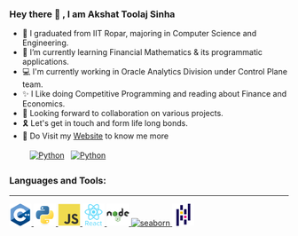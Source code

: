 ### Hey there 👋 , I am Akshat Toolaj Sinha

<!--
**akshat1712/akshat1712** is a ✨ _special_ ✨ repository because its `README.md` (this file) appears on your GitHub profile.

Here are some ideas to get you started:
-->
- 🔭 I graduated from IIT Ropar, majoring in Computer Science and Engineering.
- 🌱 I’m currently learning Financial Mathematics & its programmatic applications.
- 💻 I'm currently working in Oracle Analytics Division under Control Plane team.
- ✨ I Like doing Competitive Programming and reading about Finance and Economics.
- 👀 Looking forward to collaboration on various projects.
- 🎗 Let's get in touch and form life long bonds.
- 🤝 Do Visit my [Website](https://akshat1712.github.io/Portfolio-Website/) to know me more

&ensp;
&ensp;
&ensp;
<a href="https://www.linkedin.com/in/akshat-toolaj-sinha-0028b2210/" target="_blank" rel="noopener noreferrer"> <img src="https://cdn.exclaimer.com/Handbook%20Images/linkedin-icon_64x64.png" alt="Python" height="40" style="vertical-align:top; margin:4px"></a>
<a href="https://www.instagram.com/akshat_toolaj017/"> <img src="https://cdn.exclaimer.com/Handbook%20Images/instagram-icon_64x64.png" alt="Python" height="40" style="vertical-align:top; margin:4px"></a>


<h3>Languages and Tools:</h3><hr>
<p> 
<a href="https://www.w3schools.com/cpp/" target="_blank"> <img src="https://raw.githubusercontent.com/devicons/devicon/master/icons/cplusplus/cplusplus-original.svg" alt="cplusplus" width="40" height="40"/> </a> 
<a href="https://www.python.org" target="_blank"> <img src="https://raw.githubusercontent.com/devicons/devicon/master/icons/python/python-original.svg" alt="python" width="40" height="40"/> </a> 
<a href="https://developer.mozilla.org/en-US/docs/Web/JavaScript" target="_blank"> <img src="https://raw.githubusercontent.com/devicons/devicon/master/icons/javascript/javascript-original.svg" alt="javascript" width="40" height="40"/> </a> 
<a href="https://reactjs.org/" target="_blank"> <img src="https://raw.githubusercontent.com/devicons/devicon/master/icons/react/react-original-wordmark.svg" alt="react" width="40" height="40"/> </a>
<a href="https://nodejs.org" target="_blank"> <img src="https://raw.githubusercontent.com/devicons/devicon/master/icons/nodejs/nodejs-original-wordmark.svg" alt="nodejs" width="40" height="40"/> </a>  
<a href="https://seaborn.pydata.org/" target="_blank" rel="noreferrer"> <img src="https://seaborn.pydata.org/_images/logo-mark-lightbg.svg" alt="seaborn" width="40" height="40"/> </a>
<a href="https://pandas.pydata.org/" target="_blank" rel="noreferrer"> <img src="https://raw.githubusercontent.com/devicons/devicon/2ae2a900d2f041da66e950e4d48052658d850630/icons/pandas/pandas-original.svg" alt="pandas" width="40" height="40"/> </a>



<!-- ## :trophy: My Github Stats <br> -->
<!-- ![GitHub stats](https://github-readme-stats.vercel.app/api?username=akshat1712&show_icons=true&theme=highcontrast) <br> -->
